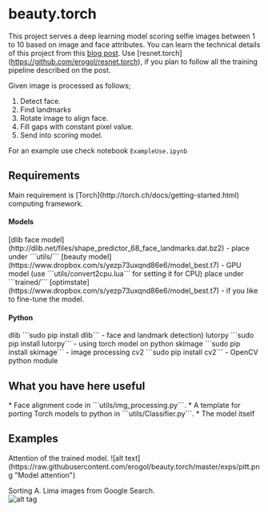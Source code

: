 <h1>beauty.torch</h1>

This project serves a deep learning model scoring selfie images between 1 to 10 based on image
and face attributes. You can learn the technical details of this project from this [blog post](http://www.erogol.com/selfai-predicting-facial-beauty-selfies/). Use [resnet.torch] (https://github.com/erogol/resnet.torch), if you plan to follow all the training pipeline described on the post. 

Given image is processed as follows;  

1. Detect face.
2. Find landmarks
3. Rotate image to align face.
4. Fill gaps with constant pixel value.
5. Send into scoring model.

For an example use check notebook ```ExampleUse.ipynb```  

<h2>Requirements</h2>
Main requirement is [Torch](http://torch.ch/docs/getting-started.html) computing framework.  

<h4>Models</h4>
[dlib face model](http://dlib.net/files/shape_predictor_68_face_landmarks.dat.bz2) - place under ```utils/```  
[beauty model](https://www.dropbox.com/s/yezp73uxqnd86e6/model_best.t7) - GPU model (use ```utils/convert2cpu.lua``` for setting it for CPU) place under ```trained/```  
[optimstate](https://www.dropbox.com/s/yezp73uxqnd86e6/model_best.t7) - if you like to fine-tune the model. 

<h4>Python</h4>  
dlib ```sudo pip install dlib``` - face and landmark detection)  
lutorpy ```sudo pip install lutorpy``` - using torch model on python  
skimage ```sudo pip install skimage``` - image processing  
cv2 ```sudo pip install cv2``` - OpenCV python module  

<h2>What you have here useful</h2>
* Face alignment code in ```utils/img_processing.py```.
* A template for porting Torch models to python in ```utils/Classifier.py```.
* The model itself

<h2>Examples</h2>
Attention of the trained model.  
![alt text](https://raw.githubusercontent.com/erogol/beauty.torch/master/exps/pitt.png "Model attention")

Sorting A. Lima images from Google Search.  
![alt tag](https://raw.githubusercontent.com/erogol/beauty.torch/master/exps/out.gif)
